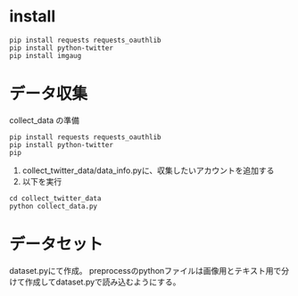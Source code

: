 # install
~~~
pip install requests requests_oauthlib
pip install python-twitter
pip install imgaug
~~~


# データ収集
collect_data の準備
~~~
pip install requests requests_oauthlib
pip install python-twitter
pip
~~~

1. collect_twitter_data/data_info.pyに、収集したいアカウントを追加する
2. 以下を実行
~~~
cd collect_twitter_data
python collect_data.py
~~~
 
# データセット
dataset.pyにて作成。
preprocessのpythonファイルは画像用とテキスト用で分けて作成してdataset.pyで読み込むようにする。



